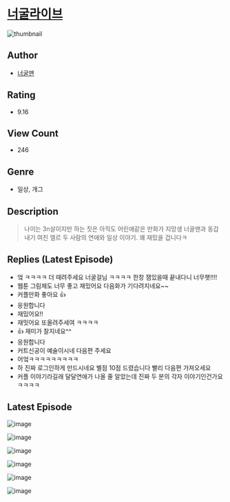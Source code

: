 # [너굴라이브](https://comic.naver.com/challenge/list?titleId=811310)
![thumbnail](https://image-comic.pstatic.net/user_contents_data/challenge_comic/2023/05/25/329711/upload_4050252731342349670_480x623.jpeg)

## Author
- [너굴맨](https://comic.naver.com/artistTitle?id=329711)

## Rating
- 9.16

## View Count
- 246

## Genre
- 일상, 개그

## Description
> 나이는 3n살이지만 하는 짓은 아직도 어린애같은 만화가 지망생 너굴맨과 동갑내기 여친 엘르 두 사람의 연애와 일상 이야기. 꽤 재밌을 겁니다ㅋ

## Replies (Latest Episode)
- 엌 ㅋㅋㅋㅋ 더 때려주세요 너굴걸님 ㅋㅋㅋㅋ 한창 잼있을때 끝내다니 너무햇!!!!
- 웹툰 그림체도 너무 좋고 재밌어요 다음화가 기다려지네요~~
- 커플만화 좋아요 👍
- 응원합니다
- 재밌어요!!
- 재밋어요 또올려주세여 ㅋㅋㅋㅋ
- 👍 재미가 찰지네요^^
- 응원합니다
- 커트신공이 예술이시네 다음편 주세요
- 어엌ㅋㅋㅋㅋㅋㅋㅋㅋㅋ
- 하 진짜 로그인하게 만드시네요 별점 10점 드렸습니다 빨리 다음편 가져오세요
- 커플 이야기라길래 달달연애가 나올 줄 알았는데 진짜 두 분의 각자 이야기인건가요 ㅋㅋㅋㅋ

## Latest Episode
![image](https://image-comic.pstatic.net/user_contents_data/challenge_comic/2023/05/25/329711/upload_3847534461744919345.jpeg)

![image](https://image-comic.pstatic.net/user_contents_data/challenge_comic/2023/05/25/329711/upload_4063149782921130804.jpeg)

![image](https://image-comic.pstatic.net/user_contents_data/challenge_comic/2023/05/25/329711/upload_4049411376424498484.jpeg)

![image](https://image-comic.pstatic.net/user_contents_data/challenge_comic/2023/05/25/329711/upload_3846975007844819813.jpeg)

![image](https://image-comic.pstatic.net/user_contents_data/challenge_comic/2023/05/25/329711/upload_7363494470961095729.jpeg)

![image](https://image-comic.pstatic.net/user_contents_data/challenge_comic/2023/05/25/329711/upload_3472898964257388129.jpeg)
